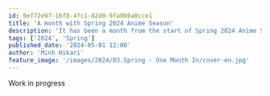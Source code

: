 ```yaml
---
id: 9ef72e97-16f8-4fc1-82d0-9fa860a0cce1
title: 'A month with Spring 2024 Anime Season'
description: 'It has been a month from the start of Spring 2024 Anime Season. What is the season has in store for me?'
tags: ['2024', 'Spring']
published_date: '2024-05-01 12:00'
author: 'Minh Hikari'
feature_image: '/images/2024/03.Spring - One Month In/cover-en.jpg'
---
```


Work in progress